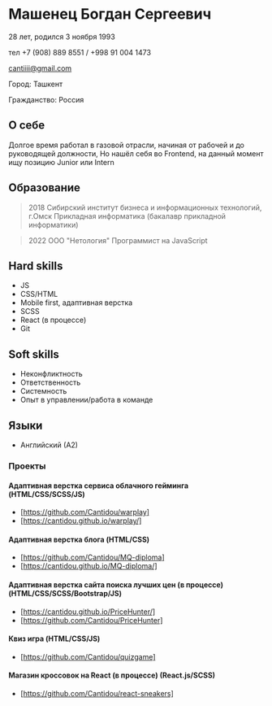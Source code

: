 
# Машенец Богдан Сергеевич
28 лет, родился 3 ноября 1993

тел +7 (908) 889 8551 / +998 91 004 1473

cantiiii@gmail.com

Город: Ташкент

Гражданство: Россия

## О себе
Долгое время работал в газовой отрасли, начиная от рабочей и до руководящей должности, Но нашёл себя во Frontend, на данный момент ищу позицию Junior или Intern

## Образование
> 2018 Сибирский институт бизнеса и информационных технологий, г.Омск
Прикладная информатика (бакалавр прикладной информатики)

> 2022 ООО "Нетология" Программист на JavaScript 

## Hard skills
* JS
* CSS/HTML
* Mobile first, адаптивная верстка
* SCSS
* React (в процессе)
* Git

## Soft skills
* Неконфликтность
* Ответственность
* Системность
* Опыт в управлении/работа в команде

## Языки
* Английский (А2)

### Проекты 
#### Адаптивная верстка сервиса облачного гейминга (HTML/CSS/SCSS/JS)
* [https://github.com/Cantidou/warplay]
* [https://cantidou.github.io/warplay/] 
#### Адаптивная верстка блога (HTML/CSS)
* [https://github.com/Cantidou/MQ-diploma]
* [https://cantidou.github.io/MQ-diploma/] 
#### Адаптивная верстка сайта поиска лучших цен (в процессе) (HTML/CSS/SCSS/Bootstrap/JS)
* [https://cantidou.github.io/PriceHunter/]
* [https://github.com/Cantidou/PriceHunter]

#### Квиз игра (HTML/CSS/JS)
* [https://github.com/Cantidou/quizgame]

#### Магазин кроссовок на React (в процессе) (React.js/SCSS)
* [https://github.com/Cantidou/react-sneakers]
